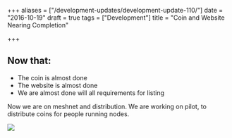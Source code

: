 +++
aliases = ["/development-updates/development-update-110/"]
date = "2016-10-19"
draft = true
tags = ["Development"]
title = "Coin and Website Nearing Completion"

+++
## Now that:
- The coin is almost done
- The website is almost done
- We are almost done will all requirements for listing

Now we are on meshnet and distribution. We are working on pilot, to distribute coins for people running nodes.

![](/img/dev-update-110-1.png)